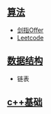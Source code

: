 ## [算法](https://github.com/iceyfighting/CS_Basics/tree/master/Basics/%E7%AE%97%E6%B3%95)

- [剑指Offer](https://github.com/iceyfighting/CS_Basics/tree/master/Basics/%E7%AE%97%E6%B3%95/%E5%89%91%E6%8C%87offer) 
- [Leetcode](https://github.com/iceyfighting/CS_Basics/tree/master/Basics/%E7%AE%97%E6%B3%95/leetcode)

## [数据结构](https://github.com/iceyfighting/CS_Basics/tree/master/Basics/%E6%95%B0%E6%8D%AE%E7%BB%93%E6%9E%84)

- 链表

## [c++基础](https://github.com/iceyfighting/CS_Basics/tree/master/c%2B%2B%E5%9F%BA%E7%A1%80)
